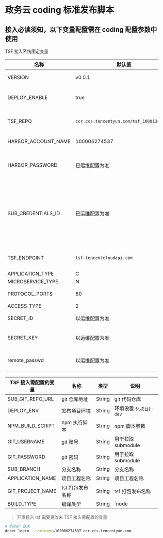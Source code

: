 # 政务云 coding 标准发布脚本

## 接入必读须知，以下变量配置需在 coding 配置参数中使用

TSF 接入系统固定变量

| 名称                | 默认值                                    | 描述                 | 类型        | 说明                                                                       |
| ------------------- | ----------------------------------------- | -------------------- | ----------- | -------------------------------------------------------------------------- |
| VERSION             | v0.0.1                                    | 版本号               | String      | 发布版本号                                                                 |
| DEPLOY_ENABLE       | true                                      | -                    | Boolean     | 是否自动发布,运维预留参数                                                  |
| TSF_REPO            | `ccr.ccs.tencentyun.com/tsf_100013631257` | TSF 镜像仓库         | String      | 用于拉取制品镜像地址                                                       |
| HARBOR_ACCOUNT_NAME | 100006274537                              | TSF 发布账号         | String      | -                                                                          |
| HARBOR_PASSWORD     | 已运维配置为准                            | TSF 镜像发布账号密码 | String      | -                                                                          |
| SUB_CREDENTIALS_ID  | 已运维配置为准                            | 工蜂 Coding 凭据     | Coding 凭据 | 用于拉取 git 仓库代码的账号，需在自己的项目或项目组中关联`ipc_csig3`该账号 |
| TSF_ENDPOINT        | `tsf.tencentcloudapi.com`                 | TSF 发布服务地址     | String      | -                                                                          |
| APPLICATION_TYPE    | C                                         | -                    | String      | -                                                                          |
| MICROSERVICE_TYPE   | N                                         | -                    | String      | -                                                                          |
| PROTOCOL_PORTS      | 80                                        | 容器端口             | Number      | 部署 tsf 容器端口                                                          |
| ACCESS_TYPE         | 2                                         | -                    | Number      | -                                                                          |
| SECRET_ID           | 以运维配置为准                            | tsf 认证密钥         | Password    | 密钥                                                                       |
| SECRET_KEY          | 以运维配置为准                            | tsf 认证密钥 key     | Password    | 密钥 key                                                                   |
| remote_passwd       | 以运维配置为准                            | tsf 认证密钥 key     | Password    | 密钥 key,暂未用到                                                          |

| TSF 接入需配置的变量 | 名称 | 类型 | 说明 | 
| --- | --- | --- | --- |
| SUB_GIT_REPO_URL | git 仓库地址 | String | git 代码仓库 | 
| DEPLOY_ENV | 发布项目环境 | String | 环境设置 `${项目}-dev` |
| NPM_BUILD_SCRIPT | npm 执行脚本 | String | npm 脚本参数 | 
| GIT_USERNAME | git 账号 | String | 用于拉取 submodule |
| GIT_PASSWORD | git 密码 | String | 用于拉取 submodule | 
| SUB_BRANCH | 分支名称 | String | 分支名称 | 
| APPLICATION_NAME | 项目工程名称 | String | 项目工程名称 | 
| GIT_PROJECT_NAME | tsf 打包发布名称 | String | tsf 打包发布名称 | 
| BUILD_TYPE | 编译类型 | String | `node | static | default ` |

> 开发接入 tsf 需要更改未 TSF 接入需配置的变量

```bash
# doker 登录
doker login --username=100006274537 ccr.ccs.tencentyun.com
```

